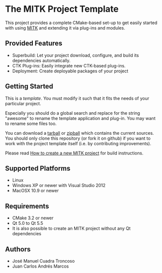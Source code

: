 The MITK Project Template
=========================

This project provides a complete CMake-based set-up to get easily started
with using [MITK](http://www.mitk.org) and extending it via plug-ins and modules.

Provided Features
-----------------

- Superbuild: Let your project download, configure, and build its dependencies automatically.
- CTK Plug-ins: Easily integrate new CTK-based plug-ins.
- Deployment: Create deployable packages of your project

Getting Started
---------------

This is a *template*. You must modify it such that it fits the needs of your particular project.

Especially you should do a global search and replace for the string "awesome" to rename the template application and plug-in. You may want to rename some files too.

You can download a [tarball](https://github.com/MITK/MITK-ProjectTemplate/tarball/master) or [zipball](https://github.com/MITK/MITK-ProjectTemplate/zipball/master) which contains the current sources. You should only clone this repository (or fork it on github) if you want to work with the project template itself (i.e. by contributing improvements).

Please read [How to create a new MITK project](http://docs.mitk.org/nightly/HowToNewProject.html) for build instructions.

Supported Platforms
-------------------

- Linux
- Windows XP or newer with Visual Studio 2012
- MacOSX 10.9 or newer

Requirements
------------

- CMake 3.2 or newer
- Qt 5.0 to Qt 5.5
- It is also possible to create an MITK project without any Qt dependencies

Authors
-------

- José Manuel Cuadra Troncoso
- Juan Carlos Andrés Marcos
